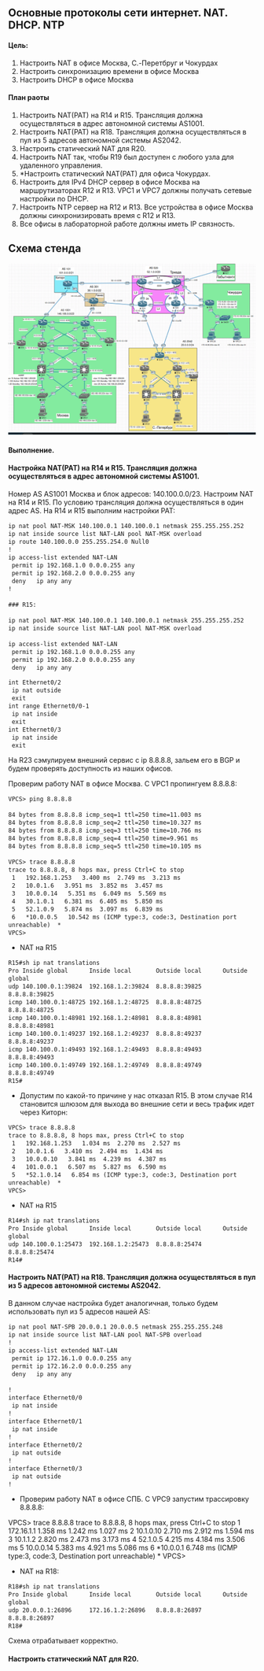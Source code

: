 
## Основные протоколы сети интернет. NAT. DHCP. NTP

#### Цель:

1. Настроить NAT в офисе Москва, C.-Перетбруг и Чокурдах
2. Настроить синхронизацию времени в офисе Москва
3. Настроить DHCP в офисе Москва

#### План раоты

1. Настроить NAT(PAT) на R14 и R15. Трансляция должна осуществляться в адрес автономной системы AS1001.
2. Настроить NAT(PAT) на R18. Трансляция должна осуществляться в пул из 5 адресов автономной системы AS2042.
3. Настроить статический NAT для R20.
4. Настроить NAT так, чтобы R19 был доступен с любого узла для удаленного управления.
5. *Настроить статический NAT(PAT) для офиса Чокурдах.
6. Настроить для IPv4 DHCP сервер в офисе Москва на маршрутизаторах R12 и R13. VPC1 и VPC7 должны получать сетевые настройки по DHCP.
7. Настроить NTP сервер на R12 и R13. Все устройства в офисе Москва должны синхронизировать время с R12 и R13.
8. Все офисы в лабораторной работе должны иметь IP связность.



##  Схема стенда 

![](ibgp.png)

#### Выполнение.

#### Настройка NAT(PAT) на R14 и R15. Трансляция должна осуществляться в адрес автономной системы AS1001.

Номер AS AS1001 Москва и блок адресов: 140.100.0.0/23. Настроим NAT на R14 и R15. По условию трансляция должна осуществляться в один адрес AS. На R14 и R15 выполним настройки PAT:

```
ip nat pool NAT-MSK 140.100.0.1 140.100.0.1 netmask 255.255.255.252
ip nat inside source list NAT-LAN pool NAT-MSK overload
ip route 140.100.0.0 255.255.254.0 Null0
!
ip access-list extended NAT-LAN
 permit ip 192.168.1.0 0.0.0.255 any
 permit ip 192.168.2.0 0.0.0.255 any
 deny   ip any any
!

### R15:

ip nat pool NAT-MSK 140.100.0.1 140.100.0.1 netmask 255.255.255.252
ip nat inside source list NAT-LAN pool NAT-MSK overload

ip access-list extended NAT-LAN
 permit ip 192.168.1.0 0.0.0.255 any
 permit ip 192.168.2.0 0.0.0.255 any
 deny   ip any any

```

```
int Ethernet0/2
 ip nat outside
 exit
int range Ethernet0/0-1
 ip nat inside
 exit 
int Ethernet0/3
 ip nat inside
 exit
```

На R23 сэмулируем внешний сервис с ip 8.8.8.8, зальем его в BGP и будем проверять доступность из наших офисов.

Проверим работу NAT в офисе Москва. С VPC1 пропингуем 8.8.8.8:

```
VPCS> ping 8.8.8.8

84 bytes from 8.8.8.8 icmp_seq=1 ttl=250 time=11.003 ms
84 bytes from 8.8.8.8 icmp_seq=2 ttl=250 time=10.327 ms
84 bytes from 8.8.8.8 icmp_seq=3 ttl=250 time=10.766 ms
84 bytes from 8.8.8.8 icmp_seq=4 ttl=250 time=9.961 ms
84 bytes from 8.8.8.8 icmp_seq=5 ttl=250 time=10.105 ms

VPCS> trace 8.8.8.8
trace to 8.8.8.8, 8 hops max, press Ctrl+C to stop
 1   192.168.1.253   3.400 ms  2.749 ms  3.213 ms
 2   10.0.1.6   3.951 ms  3.852 ms  3.457 ms
 3   10.0.0.14   5.351 ms  6.049 ms  5.569 ms
 4   30.1.0.1   6.381 ms  6.405 ms  5.850 ms
 5   52.1.0.9   5.874 ms  3.097 ms  6.839 ms
 6   *10.0.0.5   10.542 ms (ICMP type:3, code:3, Destination port unreachable)  *
VPCS>
```

* NAT на R15

```
R15#sh ip nat translations    
Pro Inside global      Inside local       Outside local      Outside global
udp 140.100.0.1:39824  192.168.1.2:39824  8.8.8.8:39825      8.8.8.8:39825
icmp 140.100.0.1:48725 192.168.1.2:48725  8.8.8.8:48725      8.8.8.8:48725
icmp 140.100.0.1:48981 192.168.1.2:48981  8.8.8.8:48981      8.8.8.8:48981
icmp 140.100.0.1:49237 192.168.1.2:49237  8.8.8.8:49237      8.8.8.8:49237
icmp 140.100.0.1:49493 192.168.1.2:49493  8.8.8.8:49493      8.8.8.8:49493
icmp 140.100.0.1:49749 192.168.1.2:49749  8.8.8.8:49749      8.8.8.8:49749
R15#
```

* Допустим по какой-то причине у нас отказал R15. В этом случае R14 становится шлюзом для выхода во внешние сети и весь трафик идет через Киторн:

```
VPCS> trace 8.8.8.8
trace to 8.8.8.8, 8 hops max, press Ctrl+C to stop
 1   192.168.1.253   1.034 ms  2.270 ms  2.527 ms
 2   10.0.1.6   3.410 ms  2.494 ms  1.434 ms
 3   10.0.0.10   3.841 ms  4.239 ms  4.387 ms
 4   101.0.0.1   6.507 ms  5.827 ms  6.590 ms
 5   *52.1.0.14   6.854 ms (ICMP type:3, code:3, Destination port unreachable)  *
VPCS>
```

* NAT на R15

```
R14#sh ip nat translations 
Pro Inside global      Inside local       Outside local      Outside global
udp 140.100.0.1:25473  192.168.1.2:25473  8.8.8.8:25474      8.8.8.8:25474
R14#
```

#### Настроить NAT(PAT) на R18. Трансляция должна осуществляться в пул из 5 адресов автономной системы AS2042.

В данном случае настройка будет аналогичная, только будем использовать пул из 5 адресов нашей AS:

```
ip nat pool NAT-SPB 20.0.0.1 20.0.0.5 netmask 255.255.255.248
ip nat inside source list NAT-LAN pool NAT-SPB overload
!         
ip access-list extended NAT-LAN
 permit ip 172.16.1.0 0.0.0.255 any
 permit ip 172.16.2.0 0.0.0.255 any
 deny   ip any any

!
interface Ethernet0/0
 ip nat inside
!
interface Ethernet0/1
 ip nat inside
!
interface Ethernet0/2
 ip nat outside
!
interface Ethernet0/3
 ip nat outside
!
```

* Проверим работу NAT в офисе СПБ. С VPC9 запустим трассировку 8.8.8.8:

VPCS> trace 8.8.8.8
trace to 8.8.8.8, 8 hops max, press Ctrl+C to stop
 1   172.16.1.1   1.358 ms  1.242 ms  1.027 ms
 2   10.1.0.10   2.710 ms  2.912 ms  1.594 ms
 3   10.1.1.2   2.820 ms  2.473 ms  3.173 ms
 4   52.1.0.5   4.215 ms  4.184 ms  3.506 ms
 5   10.0.0.14   5.383 ms  4.921 ms  5.086 ms
 6   *10.0.0.1   6.748 ms (ICMP type:3, code:3, Destination port unreachable)  *
VPCS> 

* NAT на R18:

```
R18#sh ip nat translations 
Pro Inside global      Inside local       Outside local      Outside global
udp 20.0.0.1:26896     172.16.1.2:26896   8.8.8.8:26897      8.8.8.8:26897
R18#
```

Схема отрабатывает корректно.

#### Настроить статический NAT для R20.

